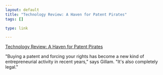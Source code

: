```yaml
--- 
layout: default
title: "Technology Review: A Haven for Patent Pirates"
tags: []

type: link

---
```

<a href="http://www.technologyreview.com/printer_friendly_article.aspx?id=16280">Technology Review: A Haven for Patent Pirates</a>

"Buying a patent and forcing your rights has become a new kind of entrepreneurial activity in recent years," says Gillam. "It's also completely legal."
